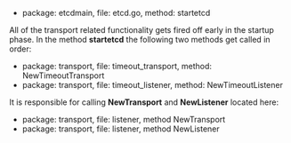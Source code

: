 
* package: etcdmain, file: etcd.go, method: startetcd

All of the transport related functionality gets fired off early in the startup phase.
In the method **startetcd** the following two methods get called in order:

* package: transport, file: timeout_transport, method: NewTimeoutTransport
* package: transport, file: timeout_listener,  method: NewTimeoutListener

It is responsible for calling **NewTransport** and **NewListener** located here:

* package: transport, file: listener, method NewTransport
* package: transport, file: listener, method NewListener
